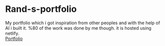 # Rand-s-portfolio
My portfolio which i got inspiration from other peoples and with the help of AI i built it. %80 of the work was done by me though.
it is hosted using netlify.  
[Portfolio](randsportfolio.netlify.app)
